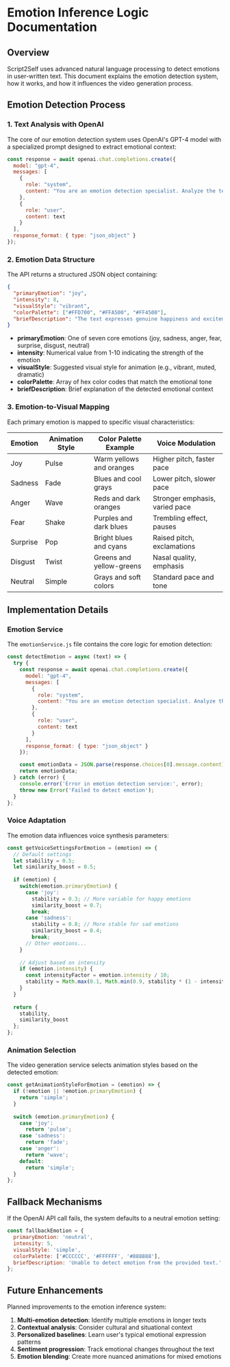 # Emotion Inference Logic Documentation

## Overview

Script2Self uses advanced natural language processing to detect emotions in user-written text. This document explains the emotion detection system, how it works, and how it influences the video generation process.

## Emotion Detection Process

### 1. Text Analysis with OpenAI

The core of our emotion detection system uses OpenAI's GPT-4 model with a specialized prompt designed to extract emotional context:

```javascript
const response = await openai.chat.completions.create({
  model: "gpt-4",
  messages: [
    {
      role: "system",
      content: "You are an emotion detection specialist. Analyze the text and return a JSON object with the following properties: primaryEmotion (joy, sadness, anger, fear, surprise, disgust, neutral), intensity (1-10), visualStyle (a style that matches the emotion), colorPalette (array of hex colors that match the emotion), and briefDescription (1-2 sentences explaining the emotional tone)."
    },
    {
      role: "user",
      content: text
    }
  ],
  response_format: { type: "json_object" }
});
```

### 2. Emotion Data Structure

The API returns a structured JSON object containing:

```json
{
  "primaryEmotion": "joy",
  "intensity": 8,
  "visualStyle": "vibrant",
  "colorPalette": ["#FFD700", "#FFA500", "#FF4500"],
  "briefDescription": "The text expresses genuine happiness and excitement about a positive life event."
}
```

- **primaryEmotion**: One of seven core emotions (joy, sadness, anger, fear, surprise, disgust, neutral)
- **intensity**: Numerical value from 1-10 indicating the strength of the emotion
- **visualStyle**: Suggested visual style for animation (e.g., vibrant, muted, dramatic)
- **colorPalette**: Array of hex color codes that match the emotional tone
- **briefDescription**: Brief explanation of the detected emotional context

### 3. Emotion-to-Visual Mapping

Each primary emotion is mapped to specific visual characteristics:

| Emotion  | Animation Style | Color Palette Example       | Voice Modulation |
|----------|----------------|----------------------------|------------------|
| Joy      | Pulse          | Warm yellows and oranges   | Higher pitch, faster pace |
| Sadness  | Fade           | Blues and cool grays       | Lower pitch, slower pace |
| Anger    | Wave           | Reds and dark oranges      | Stronger emphasis, varied pace |
| Fear     | Shake          | Purples and dark blues     | Trembling effect, pauses |
| Surprise | Pop            | Bright blues and cyans     | Raised pitch, exclamations |
| Disgust  | Twist          | Greens and yellow-greens   | Nasal quality, emphasis |
| Neutral  | Simple         | Grays and soft colors      | Standard pace and tone |

## Implementation Details

### Emotion Service

The `emotionService.js` file contains the core logic for emotion detection:

```javascript
const detectEmotion = async (text) => {
  try {
    const response = await openai.chat.completions.create({
      model: "gpt-4",
      messages: [
        {
          role: "system",
          content: "You are an emotion detection specialist. Analyze the text and return a JSON object with the following properties: primaryEmotion (joy, sadness, anger, fear, surprise, disgust, neutral), intensity (1-10), visualStyle (a style that matches the emotion), colorPalette (array of hex colors that match the emotion), and briefDescription (1-2 sentences explaining the emotional tone)."
        },
        {
          role: "user",
          content: text
        }
      ],
      response_format: { type: "json_object" }
    });

    const emotionData = JSON.parse(response.choices[0].message.content);
    return emotionData;
  } catch (error) {
    console.error('Error in emotion detection service:', error);
    throw new Error('Failed to detect emotion');
  }
};
```

### Voice Adaptation

The emotion data influences voice synthesis parameters:

```javascript
const getVoiceSettingsForEmotion = (emotion) => {
  // Default settings
  let stability = 0.5;
  let similarity_boost = 0.5;
  
  if (emotion) {
    switch(emotion.primaryEmotion) {
      case 'joy':
        stability = 0.3; // More variable for happy emotions
        similarity_boost = 0.7;
        break;
      case 'sadness':
        stability = 0.8; // More stable for sad emotions
        similarity_boost = 0.4;
        break;
      // Other emotions...
    }
    
    // Adjust based on intensity
    if (emotion.intensity) {
      const intensityFactor = emotion.intensity / 10;
      stability = Math.max(0.1, Math.min(0.9, stability * (1 - intensityFactor * 0.5)));
    }
  }
  
  return {
    stability,
    similarity_boost
  };
};
```

### Animation Selection

The video generation service selects animation styles based on the detected emotion:

```javascript
const getAnimationStyleForEmotion = (emotion) => {
  if (!emotion || !emotion.primaryEmotion) {
    return 'simple';
  }
  
  switch (emotion.primaryEmotion) {
    case 'joy':
      return 'pulse';
    case 'sadness':
      return 'fade';
    case 'anger':
      return 'wave';
    default:
      return 'simple';
  }
};
```

## Fallback Mechanisms

If the OpenAI API call fails, the system defaults to a neutral emotion setting:

```javascript
const fallbackEmotion = {
  primaryEmotion: 'neutral',
  intensity: 5,
  visualStyle: 'simple',
  colorPalette: ['#CCCCCC', '#FFFFFF', '#888888'],
  briefDescription: 'Unable to detect emotion from the provided text.'
};
```

## Future Enhancements

Planned improvements to the emotion inference system:

1. **Multi-emotion detection**: Identify multiple emotions in longer texts
2. **Contextual analysis**: Consider cultural and situational context
3. **Personalized baselines**: Learn user's typical emotional expression patterns
4. **Sentiment progression**: Track emotional changes throughout the text
5. **Emotion blending**: Create more nuanced animations for mixed emotions
